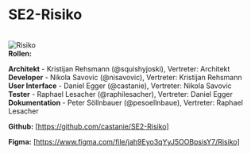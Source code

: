 # SE2-Risiko
<br>
<img src="https://user-images.githubusercontent.com/76867096/115035413-d9d40580-9ecc-11eb-9649-2d2c57e31693.png" alt="Risiko">
<br>
<b>Rollen:</b>

<b>Architekt</b> - Kristijan Rehsmann (@squishyjoski), Vertreter: Architekt<br>
<b>Developer</b> - Nikola Savovic (@nisavovic), Vertreter: Kristijan Rehsmann<br>
<b>User Interface</b> - Daniel Egger (@castanie), Vertreter: Nikola Savovic<br>
<b>Tester</b> - Raphael Lesacher (@raphilesacher), Vertreter: Daniel Egger<br>
<b>Dokumentation</b> - Peter Söllnbauer (@pesoellnbaue), Vertreter: Raphael Lesacher<br>

<b>Github:</b>
[https://github.com/castanie/SE2-Risiko]

<b>Figma:</b>
[https://www.figma.com/file/jah9Eyo3qYyJ5OOBpsisY7/Risiko]
